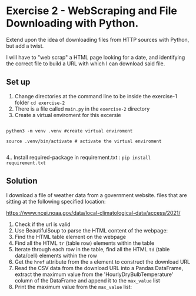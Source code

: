 # Exercise 2 - WebScraping and File Downloading with Python.

Extend upon the idea of downloading files from HTTP sources with Python, but add a twist.

I will have to "web scrap" a HTML page looking for a date, and identifying the correct file to build a URL with which I can download said file.

## Set up
1. Change directories at the command line to be inside the exercise-1 folder `cd exercise-2`
2. There is a file called `main.py` in the `exercise-2` directory
3. Create a virtual enviroment for this excersie
```
```
```
python3 -m venv .venv #create virtual enviroment

source .venv/bin/activate # activate the virtual enviroment
```
```
```
4.. Install required-package in requirement.txt : 
```pip install requirement.txt```

## Solution 
I download a file of weather data from a government website. files that are sitting at the following specified location:

https://www.ncei.noaa.gov/data/local-climatological-data/access/2021/

1. Check if the url is valid
2. Use BeautifulSoup to parse the HTML content of the webpage:
3. Find the HTML table element on the webpage
4. Find all the HTML `tr` (table row) elements within the table
5. Iterate through each row in the table, find all the HTML `td` (table data/cell) elements within the row
6. Get the `href` attribute from the `a` element to construct the download URL
7. Read the CSV data from the download URL into a Pandas DataFrame, extract the maximum value from the 'HourlyDryBulbTemperature' column of the DataFrame and append it to the `max_value` list
8. Print the maximum value from the `max_value` list:
